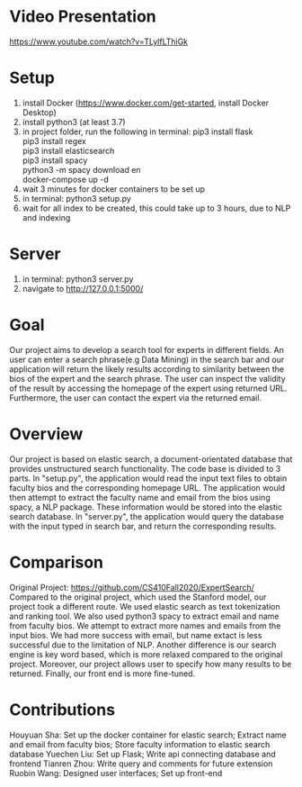 # Video Presentation
https://www.youtube.com/watch?v=TLylfLThiGk

# Setup
1. install Docker (https://www.docker.com/get-started, install Docker Desktop)
2. install python3 (at least 3.7)
3. in project folder, run the following in terminal:
    pip3 install flask\
    pip3 install regex\
    pip3 install elasticsearch\
    pip3 install spacy\
    python3 -m spacy download en\
    docker-compose up -d
4. wait 3 minutes for docker containers to be set up
5. in terminal: python3 setup.py
6. wait for all index to be created, this could take up to 3 hours, due to NLP and indexing

# Server
1. in terminal: python3 server.py
2. navigate to http://127.0.0.1:5000/

# Goal
Our project aims to develop a search tool for experts in different fields. An user can enter a search phrase(e.g Data Mining) in the search bar and our application will return the likely results according to similarity between the bios of the expert and the search phrase. The user can inspect the validity of the result by accessing the homepage of the expert using returned URL. Furthermore, the user can contact the expert via the returned email.

# Overview
Our project is based on elastic search, a document-orientated database that provides unstructured search functionality. 
The code base is divided to 3 parts. 
In "setup.py", the application would read the input text files to obtain faculty bios and the corresponding homepage URL. The application would then attempt to extract the faculty name and email from the bios using spacy, a NLP package. These information would be stored into the elastic search database. 
In "server.py", the application would query the database with the input typed in search bar, and return the corresponding results.

# Comparison
Original Project: https://github.com/CS410Fall2020/ExpertSearch/ \
Compared to the original project, which used the Stanford model, our project took a different route. We used elastic search as text tokenization and ranking tool. We also used python3 spacy to extract email and name from faculty bios. We attempt to extract more names and emails from the input bios. We had more success with email, but name extact is less successful due to the limitation of NLP. Another difference is our search engine is key word based, which is more relaxed compared to the original project. Moreover, our project allows user to specify how many results to be returned. Finally, our front end is more fine-tuned.

# Contributions
Houyuan Sha: Set up the docker container for elastic search; Extract name and email from faculty bios; Store faculty information to elastic search database
Yuechen Liu: Set up Flask; Write api connecting database and frontend
Tianren Zhou: Write query and comments for future extension
Ruobin Wang: Designed user interfaces; Set up front-end
